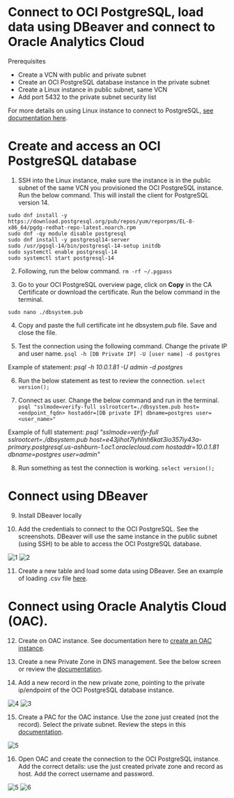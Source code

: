 # Connect to OCI PostgreSQL, load data using DBeaver and connect to Oracle Analytics Cloud

Prerequisites
- Create a VCN with public and private subnet
- Create an OCI PostgreSQL database instance in the private subnet
- Create a Linux instance in public subnet, same VCN
- Add port 5432 to the private subnet security list

 For more details on using Linux instance to connect to PostgreSQL, [see documentation here](https://www.postgresql.org/download/linux/redhat/).

# Create and access an OCI PostgreSQL database

1. SSH into the Linux instance, make sure the instance is in the public subnet of the same VCN you provisioned the OCI PostgreSQL instance. Run the below command. This will install the client for PostgreSQL version 14. 
```
sudo dnf install -y https://download.postgresql.org/pub/repos/yum/reporpms/EL-8-x86_64/pgdg-redhat-repo-latest.noarch.rpm
sudo dnf -qy module disable postgresql
sudo dnf install -y postgresql14-server
sudo /usr/pgsql-14/bin/postgresql-14-setup initdb
sudo systemctl enable postgresql-14
sudo systemctl start postgresql-14
```

2. Following, run the below command.
```rm -rf ~/.pgpass```

3. Go to your OCI PostgreSQL overview page, click on **Copy** in the CA Certificate or download the certificate. Run the below command in the terminal.
```
sudo nano ./dbsystem.pub
```

4. Copy and paste the full certificate int he dbsystem.pub file. Save and close the file.

5. Test the connection using the following command. Change the private IP and user name.
```psql -h [DB Private IP] -U [user name] -d postgres```

Example of statement: *psql -h 10.0.1.81 -U admin -d postgres*

6. Run the below statement as test to review the connection.
```select version();```

7. Connect as user. Change the below command and run in the terminal.
```psql "sslmode=verify-full sslrootcert=./dbsystem.pub host=<endpoint_fqdn> hostaddr=[DB private IP] dbname=postgres user=<user_name>"```

Example of fulll statement: *psql "sslmode=verify-full sslrootcert=./dbsystem.pub host=e43jihot7lyhlnh6kat3io357iy43a-primary.postgresql.us-ashburn-1.oc1.oraclecloud.com hostaddr=10.0.1.81 dbname=postgres user=admin"*

8. Run something as test the connection is working.
```select version();```


# Connect using DBeaver

9. Install DBeaver locally

10. Add the credentials to connect to the OCI PostgreSQL. See the screenshots. DBeaver will use the same instance in the public subnet (using SSH) to be able to access the OCI PostgreSQL database.

  ![1](images/img_1.png)
  ![2](images/img_2.png)

11. Create a new table and load some data using DBeaver. See an example of loading .csv file [here](https://dbeaver.com/docs/dbeaver/Data-transfer/).


# Connect using Oracle Analytis Cloud (OAC).

12. Create on OAC instance. See documentation here to [create an OAC instance](https://docs.oracle.com/en/cloud/paas/analytics-cloud/acoci/create-services.html#ACOCI-GUID-47022452-65CC-4345-8F7F-A447BB24A48A).

13. Create a new Private Zone in DNS management. See the below screen or review the [documentation](https://docs.oracle.com/en-us/iaas/Content/DNS/Tasks/privatedns.htm#:~:text=Use%20private%20DNS%20to%20create,premises%20or%20other%20private%20networks.).

14. Add a new record in the new private zone, pointing to the private ip/endpoint of the OCI PostgreSQL database instance.

  ![4](images/img_4.png)
  ![3](images/img_3.png)

15. Create a PAC for the OAC instance. Use the zone just created (not the record). Select the private subnet. Review the steps in this [documentation](https://blogs.oracle.com/analytics/post/create-a-private-access-channel-in-oracle-analytics).

  ![5](images/img_5.png)

16. Open OAC and create the connection to the OCI PostgreSQL instance. Add the correct details: use the just created private zone and record as host. Add the correct username and password.
  
  ![5](images/img_6.png)
  ![6](images/img_7.png)
